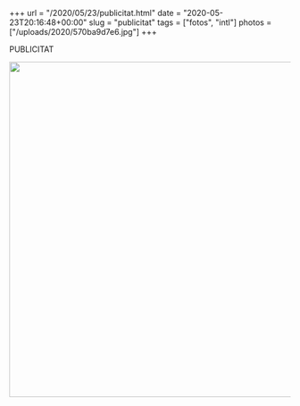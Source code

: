 +++
url = "/2020/05/23/publicitat.html"
date = "2020-05-23T20:16:48+00:00"
slug = "publicitat"
tags = ["fotos", "intl"]
photos = ["/uploads/2020/570ba9d7e6.jpg"]
+++

PUBLICITAT

<img src="/uploads/2020/570ba9d7e6.jpg" width="600" height="600" alt="" />
